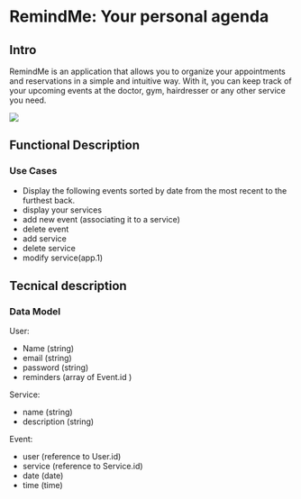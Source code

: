 # RemindMe: Your personal agenda

## Intro
RemindMe is an application that allows you to organize your appointments and reservations in a simple and intuitive way. With it, you can keep track of your upcoming events at the doctor, gym, hairdresser or any other service you need.

![](https://media2.giphy.com/media/v1.Y2lkPTc5MGI3NjExb2NtMHlrMWFzbWQ4b29keXl3ejVuaG14NDA4aHZ6NDVsNTJrcmE4YSZlcD12MV9pbnRlcm5hbF9naWZfYnlfaWQmY3Q9Zw/Z2ma2SQKva689hiqV7/giphy.gif)



## Functional Description

### Use Cases

- Display the following events sorted by date from the most recent to the furthest back.
- display your services
- add new event (associating it to a service)
- delete event
- add service
- delete service
- modify service(app.1)







## Tecnical description

### Data Model  

User:
- Name (string)
- email (string)
- password (string)
- reminders (array of Event.id )

Service:
- name (string)
- description (string)


Event:
- user  (reference to User.id)
- service  (reference to Service.id)
- date (date)
- time (time)

